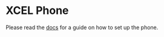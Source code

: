# XCEL Phone

Please read the [docs](https://docs.lbphone.com/) for a guide on how to set up the phone.
